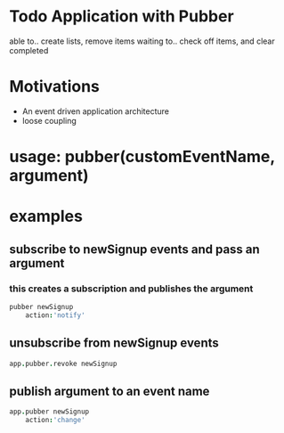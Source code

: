 
# Todo Application with Pubber

able to.. create lists, remove items
waiting to.. check off items, and clear completed


# Motivations

* An event driven application architecture
* loose coupling


# usage: pubber(customEventName, argument)

# examples

## subscribe to newSignup events and pass an argument
### this creates a subscription and publishes the argument

```coffeescript
pubber newSignup
	action:'notify'
```

## unsubscribe from newSignup events

```coffeescript
app.pubber.revoke newSignup
```


## publish argument to an event name

```coffeescript
app.pubber newSignup
	action:'change'
```


